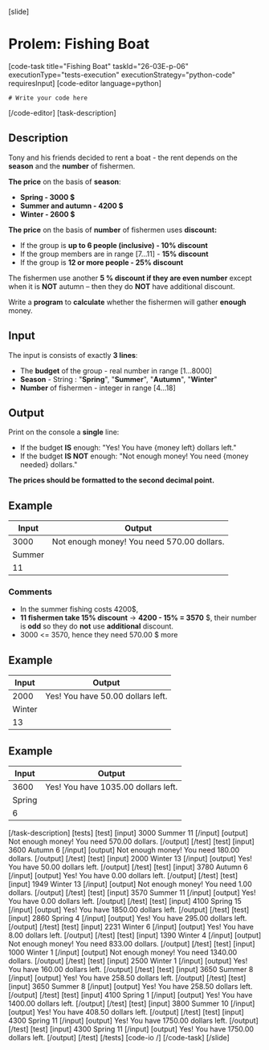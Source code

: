 [slide]
# Prolem: Fishing Boat
[code-task title="Fishing Boat" taskId="26-03E-p-06" executionType="tests-execution" executionStrategy="python-code" requiresInput]
[code-editor language=python]
```
# Write your code here
```
[/code-editor]
[task-description]
## Description

Tony and his friends decided to rent a boat - the rent depends on the **season** and the **number** of fishermen.

**The price** on the basis of **season**:

- **Spring - 3000 $**
- **Summer and autumn - 4200 $**
- **Winter - 2600 $**

**The price** on the basis of **number** of fishermen uses **discount:**

- If the group is **up to 6 people (inclusive) -  10% discount**
- If the group members are in range \[7…11\] -  **15% discount**
- If the group is **12 or more people - 25% discount**

The fishermen use another **5 % discount if they are even number** except when it is **NOT** autumn – then they do **NOT** have additional discount.

Write a **program** to **calculate** whether the fishermen will gather **enough** money.

## Input
The input is consists of exactly **3 lines**:
- The **budget** of the group - real number in range \[1…8000\]
- **Season**  - String : "**Spring**", "**Summer**", "**Autumn**", "**Winter**"
- **Number** of fishermen - integer in range \[4…18\]

## Output
Print on the console a **single** line:
- If the budget **IS** enough: "Yes! You have \{money left\} dollars left."
- If the budget **IS NOT** enough: "Not enough money! You need \{money needed\} dollars."

**The prices should be formatted to the second decimal point.**

## Example
| **Input** | **Output** 
| --- | --- |
| 3000 | Not enough money! You need 570.00 dollars. |
| Summer | |
| 11 | |

### Comments
- In the summer fishing costs 4200$,
- **11 fishermen take 15% discount** -> **4200 - 15% = 3570** $, their number is **odd** so they do **not** use **additional** discount.
- 3000 <= 3570, hence they need 570.00 $ more

## Example
| **Input** | **Output** |
| --- | --- |
| 2000 | Yes! You have 50.00 dollars left. |
| Winter | |
| 13 | |

## Example
| **Input** | **Output** |
| --- | --- |
| 3600 | Yes! You have 1035.00 dollars left. |
| Spring | |
| 6 | |

[/task-description]
[tests]
[test]
[input]
3000
Summer
11
[/input]
[output]
Not enough money! You need 570.00 dollars.
[/output]
[/test]
[test]
[input]
3600
Autumn
6
[/input]
[output]
Not enough money! You need 180.00 dollars.
[/output]
[/test]
[test]
[input]
2000
Winter
13
[/input]
[output]
Yes! You have 50.00 dollars left.
[/output]
[/test]
[test]
[input]
3780
Autumn
6
[/input]
[output]
Yes! You have 0.00 dollars left.
[/output]
[/test]
[test]
[input]
1949
Winter
13
[/input]
[output]
Not enough money! You need 1.00 dollars.
[/output]
[/test]
[test]
[input]
3570
Summer
11
[/input]
[output]
Yes! You have 0.00 dollars left.
[/output]
[/test]
[test]
[input]
4100
Spring
15
[/input]
[output]
Yes! You have 1850.00 dollars left.
[/output]
[/test]
[test]
[input]
2860
Spring
4
[/input]
[output]
Yes! You have 295.00 dollars left.
[/output]
[/test]
[test]
[input]
2231
Winter
6
[/input]
[output]
Yes! You have 8.00 dollars left.
[/output]
[/test]
[test]
[input]
1390
Winter
4
[/input]
[output]
Not enough money! You need 833.00 dollars.
[/output]
[/test]
[test]
[input]
1000
Winter
1
[/input]
[output]
Not enough money! You need 1340.00 dollars.
[/output]
[/test]
[test]
[input]
2500
Winter
1
[/input]
[output]
Yes! You have 160.00 dollars left.
[/output]
[/test]
[test]
[input]
3650
Summer
8
[/input]
[output]
Yes! You have 258.50 dollars left.
[/output]
[/test]
[test]
[input]
3650
Summer
8
[/input]
[output]
Yes! You have 258.50 dollars left.
[/output]
[/test]
[test]
[input]
4100
Spring
1
[/input]
[output]
Yes! You have 1400.00 dollars left.
[/output]
[/test]
[test]
[input]
3800
Summer
10
[/input]
[output]
Yes! You have 408.50 dollars left.
[/output]
[/test]
[test]
[input]
4300
Spring
11
[/input]
[output]
Yes! You have 1750.00 dollars left.
[/output]
[/test]
[test]
[input]
4300
Spring
11
[/input]
[output]
Yes! You have 1750.00 dollars left.
[/output]
[/test]
[/tests]
[code-io /]
[/code-task]
[/slide]